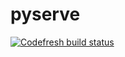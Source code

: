 # pyserve

[![Codefresh build status]( https://g.codefresh.io/api/badges/pipeline/mleyb_marketplace/PyServe%2Fmaster?key=eyJhbGciOiJIUzI1NiJ9.NWFiYmZmYTM0Y2I0ZDEwMDAxYmJkNTY3.cboYC15_Kj4w_RowDqozbZgrjmUbfyhQ5RD7o3d7qDw&type=cf-1)]( https://g.codefresh.io/pipelines/master/builds?filter=trigger:build~Build;pipeline:5d484ddb11b885056fcf22d7~master)
